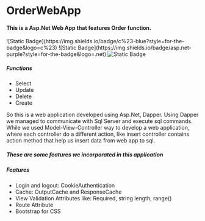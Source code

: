 # OrderWebApp
 <h4>This is a Asp.Net Web App that features Order function.</h4>
![Static Badge](https://img.shields.io/badge/c%23-blue?style=for-the-badge&logo=c%23)
![Static Badge](https://img.shields.io/badge/asp.net-purple?style=for-the-badge&logo=.net)
<img alt="Static Badge" src="https://img.shields.io/badge/Dapper-green?style=for-the-badge">



 <h5>Functions</h5>
 <ul>
  <li>Select</li>
  <li>Update</li>
  <li>Delete</li>
  <li>Create</li>
 </ul>

 <p>So this is a web application developed using Asp.Net, Dapper. Using Dapper we managed to communicate with Sql Server and execute sql commands. While we used Model-View-Controller way to develop a web application, where each controller do a different action, like insert controller contains action method that help us insert data from web app to sql.</p>


<h5>These are some features we incorporated in this application</h5>
<h5>Features</h5>
 <ul>
  <li>Login and logout: CookieAuthentication</li>
  <li>Cache: OutputCache and ResponseCache</li>
  <li>View Validation Attributes like: Required, string length, range()</li>
  <li>Route Attribute</li>
  <li>Bootstrap for CSS</li>
 </ul>
